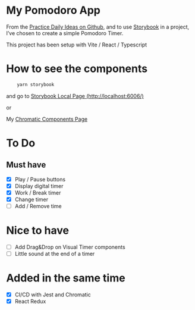 # My Pomodoro App

From the [Practice Daily Ideas on Github](https://github.com/florinpop17/app-ideas), and to use [Storybook](https://storybook.js.org/) in a project, I’ve chosen to create a simple Pomodoro Timer. 

This project has been setup with Vite / React / Typescript

# How to see the components

```bash
    yarn storybook
```

and go to [Storybook Local Page (http://localhost:6006/)](http://localhost:6006/)

or

My [Chromatic Components Page](https://www.chromatic.com/library?appId=67a47e199c55b503c202d786)

# To Do

## Must have
* [x] Play / Pause buttons 
* [x] Display digital timer
* [x] Work / Break timer
* [x] Change timer
* [ ] Add / Remove time

# Nice to have
* [ ] Add Drag&Drop on Visual Timer components
* [ ] Little sound at the end of a timer

# Added in the same time
* [x] CI/CD with Jest and Chromatic
* [x] React Redux